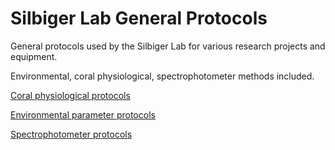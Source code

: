 # Silbiger Lab General Protocols

General protocols used by the Silbiger Lab for various research projects and equipment. 

Environmental, coral physiological, spectrophotometer methods included.


[Coral physiological protocols](https://github.com/SilbigerLab/Protocols/tree/master/Coral_Physiological_Parameter_Protocols)


[Environmental parameter protocols](https://github.com/SilbigerLab/Protocols/tree/master/Environmental_Parameter_Protocols)


[Spectrophotometer protocols](https://github.com/SilbigerLab/Protocols/tree/master/Spectrophotometer)



